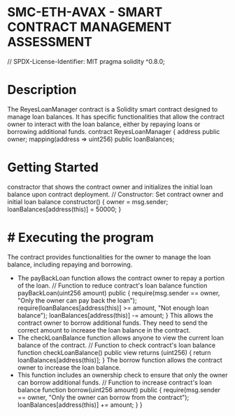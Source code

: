 # SMC-ETH-AVAX - SMART CONTRACT MANAGEMENT ASSESSMENT
// SPDX-License-Identifier: MIT
pragma solidity ^0.8.0;
# Description
The ReyesLoanManager contract is a Solidity smart contract designed to manage loan balances. It has specific functionalities that allow the contract owner to interact with the loan balance, either by repaying loans or borrowing additional funds. 
contract ReyesLoanManager {
    address public owner;
    mapping(address => uint256) public loanBalances; 
    
# Getting Started
constractor that shows the contract owner and initializes the initial loan balance upon contract deployment. 
    // Constructor: Set contract owner and initial loan balance
    constructor() {
        owner = msg.sender;
        loanBalances[address(this)] = 50000;
    }
    
# # Executing the program 
The contract provides functionalities for the owner to manage the loan balance, including repaying and borrowing.
- The payBackLoan function allows the contract owner to repay a portion of the loan. 
    // Function to reduce contract's loan balance
    function payBackLoan(uint256 amount) public {
        require(msg.sender == owner, "Only the owner can pay back the loan");
        require(loanBalances[address(this)] >= amount, "Not enough loan balance");
        loanBalances[address(this)] -= amount;
    }
This allows the contract owner to borrow additional funds. They need to send the correct amount to increase the loan balance in the contract.
- The checkLoanBalance function allows anyone to view the current loan balance of the contract. 
    // Function to check contract's loan balance
    function checkLoanBalance() public view returns (uint256) {
        return loanBalances[address(this)];
    }
The borrow function allows the contract owner to increase the loan balance.
- This function includes an ownership check to ensure that only the owner can borrow additional funds.
    // Function to increase contract's loan balance
    function borrow(uint256 amount) public {
        require(msg.sender == owner, "Only the owner can borrow from the contract");
        loanBalances[address(this)] += amount;
    }
}

